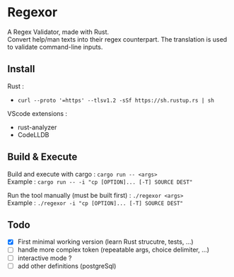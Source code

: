 # Regexor
A Regex Validator, made with Rust.  
Convert help/man texts into their regex counterpart. The translation is used to validate command-line inputs.

## Install
Rust :
- `curl --proto '=https' --tlsv1.2 -sSf https://sh.rustup.rs | sh`

VScode extensions : 
- rust-analyzer
- CodeLLDB

## Build & Execute
Build and execute with cargo : `cargo run -- <args>`  
Example : `cargo run -- -i "cp [OPTION]... [-T] SOURCE DEST"`

Run the tool manually (must be built first) : `./regexor <args>`  
Example : `./regexor -i "cp [OPTION]... [-T] SOURCE DEST"`

## Todo
- [x] First minimal working version (learn Rust strucutre, tests, ...)  
- [ ] handle more complex token (repeatable args, choice delimiter, ...)  
- [ ] interactive mode ?
- [ ] add other definitions (postgreSql)  
